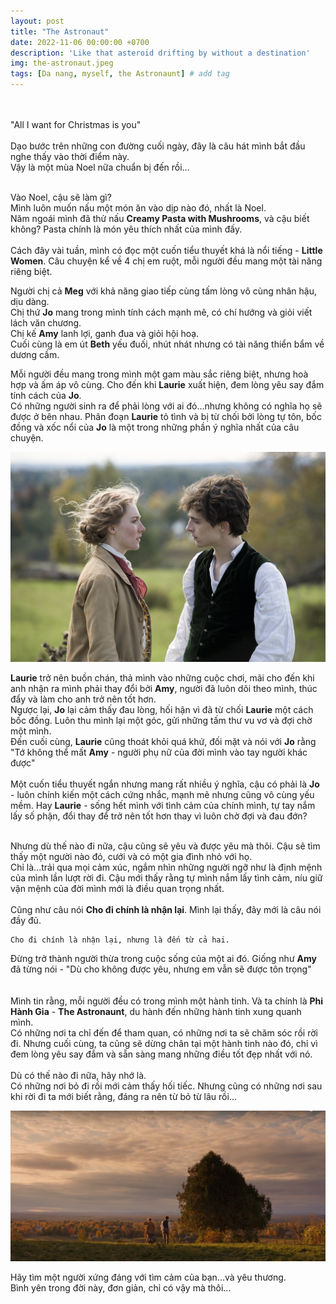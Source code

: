 ```yaml
---
layout: post
title: "The Astronaut"
date: 2022-11-06 00:00:00 +0700
description: 'Like that asteroid drifting by without a destination'
img: the-astronaut.jpeg
tags: [Da nang, myself, the Astronaunt] # add tag
---
```



<br>
<br>
"All I want for Christmas is you"
<br>
<br>
Dạo bước trên những con đường cuối ngày, đây là câu hát mình bắt đầu nghe thấy vào thời điểm này.
<br>
Vậy là một mùa Noel nữa chuẩn bị đến rồi...
<br>
<br>

Vào Noel, cậu sẽ làm gì?
<br>
Mình luôn muốn nấu một món ăn vào dịp nào đó, nhất là Noel.
<br>
Năm ngoái mình đã thử nấu **Creamy Pasta with Mushrooms**, và cậu biết không? Pasta chính là món yêu thích nhất của mình đấy.
<br>
<br>
Cách đây vài tuần, mình có đọc một cuốn tiểu thuyết khá là nổi tiếng - **Little Women**. Câu chuyện kể về 4 chị em ruột, mỗi người đều mang một tài năng riêng biệt. 
<br>

Người chị cả **Meg** với khả năng giao tiếp cùng tấm lòng vô cùng nhân hậu, dịu dàng.
<br>
Chị thứ **Jo** mang trong mình tính cách mạnh mẽ, có chí hướng và giỏi viết lách văn chương.
<br>
Chị kế **Amy** lanh lợi, ganh đua và giỏi hội hoạ.
<br>
Cuối cùng là em út **Beth** yếu đuối, nhút nhát nhưng có tài năng thiển bẩm về dương cầm.

Mỗi người đều mang trong mình một gam màu sắc riêng biệt, nhưng hoà hợp và ấm áp vô cùng. Cho đến khi **Laurie** xuất hiện, đem lòng yêu say đắm tính cách của **Jo**. 
<br>
Có những người sinh ra để phải lòng với ai đó...nhưng không có nghĩa họ sẽ được ở bên nhau.
Phân đoạn **Laurie** tỏ tình và bị từ chối bởi lòng tự tôn, bốc đồng và xốc nổi của **Jo** là một trong những phần ý nghĩa nhất của câu chuyện.
<br>

![Coffession](/assets/img/the-astronaunt-2.jpg#w100)

**Laurie** trở nên buồn chán, thả mình vào những cuộc chơi, mãi cho đến khi anh nhận ra mình phải thay đổi bởi **Amy**, người đã luôn dõi theo mình, thúc đẩy và làm cho anh trở nên tốt hơn.
<br>
Ngược lại, **Jo** lại cảm thấy đau lòng, hối hận vì đã từ chối **Laurie** một cách bốc đồng. Luôn thu mình lại một góc, gửi những tấm thư vu vơ và đợi chờ một mình.
<br>
Đến cuối cùng, **Laurie** cũng thoát khỏi quá khứ, đối mặt và nói với **Jo** rằng "Tớ không thể mất **Amy** - người phụ nữ của đời mình vào tay người khác được"
<br>
<br>
Một cuốn tiểu thuyết ngắn nhưng mang rất nhiều ý nghĩa, cậu có phải là **Jo** - luôn chính kiến một cách cứng nhắc, mạnh mẽ nhưng cũng vô cùng yếu mềm. Hay **Laurie** - sống hết mình với tình cảm của chính mình, tự tay nắm lấy số phận, đổi thay để trở nên tốt hơn thay vì luôn chờ đợi và đau đớn?
<br>
<br>

Nhưng dù thế nào đi nữa, cậu cũng sẽ yêu và được yêu mà thôi. Cậu sẽ tìm thấy một người nào đó, cưới và có một gia đình nhỏ với họ. 
<br>
Chỉ là...trải qua mọi cảm xúc, ngắm nhìn những người ngỡ như là định mệnh của mình lần lượt rời đi. Cậu mới thấy rằng tự mình nắm lấy tình cảm, níu giữ vận mệnh của đời mình mới là điều quan trọng nhất.
<br>
<br>
Cũng như câu nói **Cho đi chính là nhận lại**. Mình lại thấy, đây mới là câu nói đầy đủ.
```
Cho đi chính là nhận lại, nhưng là đến từ cả hai.
```
Đừng trở thành người thừa trong cuộc sống của một ai đó. Giống như **Amy** đã từng nói - "Dù cho không được yêu, nhưng em vẫn sẽ được tôn trọng"
<br>
<br>
<br>
Mình tin rằng, mỗi người đều có trong mình một hành tinh. Và ta chính là **Phi Hành Gia** - **The Astronaunt**, du hành đến những hành tinh xung quanh mình. 
<br>
Có những nơi ta chỉ đến để tham quan, có những nơi ta sẽ chăm sóc rồi rời đi. Nhưng cuối cùng, ta cũng sẽ dừng chân tại một hành tinh nào đó, chỉ vì đem lòng yêu say đắm và sẵn sàng mang những điều tốt đẹp nhất với nó.
<br>
<br>
Dù có thế nào đi nữa, hãy nhớ là.
<br>
Có những nơi bỏ đi rồi mới cảm thấy hối tiếc. 
Nhưng cũng có những nơi sau khi rời đi ta mới biết rằng, đáng ra nên từ bỏ từ lâu rồi...

![Coffession](/assets/img/the-astronaunt-3.png#w100)
<br>
<p class="center">
Hãy tìm một người xứng đáng với tìm cảm của bạn...và yêu thương.
<br>
Bình yên trong đời này, đơn giản, chỉ có vậy mà thôi...
<br>
<br>
</p>